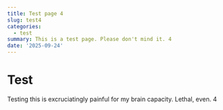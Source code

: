 ```yaml
---
title: Test page 4
slug: test4
categories:
  - test
summary: This is a test page. Please don't mind it. 4
date: '2025-09-24'
---
```


# Test

Testing this is excruciatingly painful for my brain capacity. Lethal, even. 4
